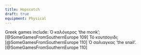 ```yaml
---
title: Hopscotch
draft: true
equipment: Physical
---
```



Greek games include: <span lang="el" class="aka">Ό καλόγερος</span> ‘the monk’;[@SomeGamesFromSouthernEurope 109] <span lang="el" class="aka">Τό κουτσογιδι</span>;[@SomeGamesFromSouthernEurope 110] <span lang="el" class="aka">Ό σαλιαγκας</span> ‘the snail’.[@SomeGamesFromSouthernEurope 110]
